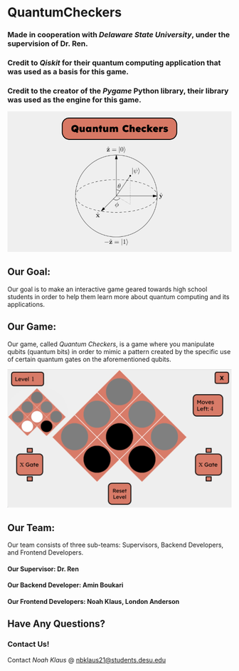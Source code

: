 # QuantumCheckers
### Made in cooperation with <i>Delaware State University</i>, under the supervision of Dr. Ren. 
### Credit to <i>Qiskit</i> for their quantum computing application that was used as a basis for this game.
### Credit to the creator of the <i>Pygame</i> Python library, their library was used as the engine for this game.

<img src="Assets/Quantum Checkers Logo.png" alt="Logo" title="Quantum Checkers Logo">

## Our Goal:
Our goal is to make an interactive game geared towards high school students in order to help them learn more about quantum computing and its applications.

## Our Game:
Our game, called <i>Quantum Checkers</i>, is a game where you manipulate qubits (quantum bits) in order to mimic a pattern created by the specific use of certain quantum gates on the aforementioned qubits.

<img src="Assets/QuantumCheckersGameLogo.png" alt="Game Example" title="Quantum Checkers Game Example">

## Our Team:
Our team consists of three sub-teams: Supervisors, Backend Developers, and Frontend Developers.
#### Our Supervisor: Dr. Ren
#### Our Backend Developer: Amin Boukari
#### Our Frontend Developers: Noah Klaus, London Anderson

## Have Any Questions?
### Contact Us!
Contact <i>Noah Klaus</i> @ nbklaus21@students.desu.edu
